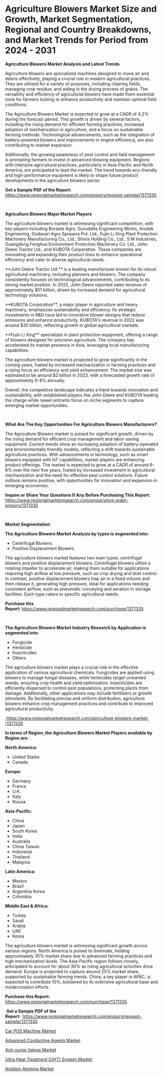 <p><h1>Agriculture Blowers Market Size and Growth, Market Segmentation, Regional and Country Breakdowns, and Market Trends for Period from 2024 -  2031</h1></p><p><strong>Agriculture Blowers Market Analysis and Latest Trends</strong></p>
<p><p>Agriculture blowers are specialized machines designed to move air and debris effectively, playing a crucial role in modern agricultural practices. They are utilized for a variety of purposes, including clearing fields, managing crop residue, and aiding in the drying process of grains. The versatility and efficiency of agricultural blowers have made them essential tools for farmers looking to enhance productivity and maintain optimal field conditions.</p><p>The Agriculture Blowers Market is expected to grow at a CAGR of 4.2% during the forecast period. This growth is driven by several factors, including the rising demand for efficient farming practices, increased adoption of mechanization in agriculture, and a focus on sustainable farming methods. Technological advancements, such as the integration of battery-powered blowers and improvements in engine efficiency, are also contributing to market expansion. </p><p>Additionally, the growing awareness of pest control and field management is prompting farmers to invest in advanced blowing equipment. Regions with intensive agricultural practices, particularly in Asia-Pacific and North America, are anticipated to lead the market. The trend towards eco-friendly and high-performance equipment is likely to shape future product developments in the agriculture blowers sector.</p></p>
<p><strong>Get a Sample PDF of the Report:&nbsp;</strong> <a href="https://www.regionalmarketresearch.com/enquiry/request-sample/1371335">https://www.regionalmarketresearch.com/enquiry/request-sample/1371335</a></p>
<p>&nbsp;</p>
<p><strong>Agriculture Blowers Major Market Players</strong></p>
<p><p>The agriculture blowers market is witnessing significant competition, with key players including Boraste Agro, Gurudatta Engineering Works, Anutek Engineering, Godavari Agro Sprayers Pvt. Ltd., Fujin Li Xing Plant Protection Machinery Manufacturing Co., Ltd., Shixia Holding Co., Ltd., S M Industries, Guangdong Fenghua Environment Protection Machinery Co. Ltd., John Deere Tractor Ltd., and KUBOTA Corporation. These companies are innovating and expanding their product lines to enhance operational efficiency and cater to diverse agricultural needs.</p><p>**John Deere Tractor Ltd.** is a leading manufacturer known for its robust agricultural machinery, including planners and blowers. The company consistently focuses on technological advancements, contributing to its strong market position. In 2022, John Deere reported sales revenue of approximately $51 billion, driven by increased demand for agricultural technology solutions.</p><p>**KUBOTA Corporation**, a major player in agriculture and heavy machinery, emphasizes sustainability and efficiency. Its strategic investments in R&D have led to innovative blower designs that reduce emissions and enhance productivity. KUBOTA's revenue in 2022 was around $20 billion, reflecting growth in global agricultural markets.</p><p>**Fujin Li Xing** specializes in plant protection equipment, offering a range of blowers designed for precision agriculture. The company has accelerated its market presence in Asia, leveraging local manufacturing capabilities.</p><p>The agriculture blowers market is projected to grow significantly in the coming years, fueled by increased mechanization in farming practices and a rising focus on efficiency and yield enhancement. The market size was estimated to be around $2 billion in 2023, with a forecasted growth rate of approximately 6-8% annually.</p><p>Overall, the competitive landscape indicates a trend towards innovation and sustainability, with established players like John Deere and KUBOTA leading the charge while newer entrants focus on niche segments to capture emerging market opportunities.</p></p>
<p>&nbsp;</p>
<p><strong>What Are The Key Opportunities For Agriculture Blowers Manufacturers?</strong></p>
<p><p>The Agriculture Blowers market is poised for significant growth, driven by the rising demand for efficient crop management and labor-saving equipment. Current trends show an increasing adoption of battery-operated and environmentally friendly models, reflecting a shift towards sustainable agriculture practices. With advancements in technology, such as smart blowers equipped with IoT capabilities, market players are enhancing product offerings. The market is expected to grow at a CAGR of around 6-8% over the next five years, fueled by increased investment in agricultural mechanization and the need for effective pest control solutions. Future outlook remains positive, with opportunities for innovation and expansion in emerging economies.</p></p>
<p><strong>Inquire or Share Your Questions If Any Before Purchasing This Report:</strong> <a href="https://www.regionalmarketresearch.com/enquiry/pre-order-enquiry/1371335">https://www.regionalmarketresearch.com/enquiry/pre-order-enquiry/1371335</a></p>
<p>&nbsp;</p>
<p><strong>Market Segmentation</strong></p>
<p><strong>The Agriculture Blowers Market Analysis by types is segmented into:</strong></p>
<p><ul><li>Centrifugal Blowers</li><li>Positive Displacement Blowers</li></ul></p>
<p><p>The agriculture blowers market features two main types: centrifugal blowers and positive displacement blowers. Centrifugal blowers utilize a rotating impeller to accelerate air, making them suitable for applications requiring high airflow at low pressure, such as crop drying and dust control. In contrast, positive displacement blowers trap air in a fixed volume and then release it, generating high pressure, ideal for applications needing consistent airflow, such as pneumatic conveying and aeration in storage facilities. Each type caters to specific agricultural needs.</p></p>
<p><strong>Purchase this Report:&nbsp;</strong><a href="https://www.regionalmarketresearch.com/purchase/1371335">https://www.regionalmarketresearch.com/purchase/1371335</a></p>
<p>&nbsp;</p>
<p><strong>The Agriculture Blowers Market Industry Research by Application is segmented into:</strong></p>
<p><ul><li>Fungicide</li><li>Herbicide</li><li>Insecticides</li><li>Others</li></ul></p>
<p><p>The agriculture blowers market plays a crucial role in the effective application of various agricultural chemicals. Fungicides are applied using blowers to manage fungal diseases, while herbicides target unwanted weeds, ensuring crop health and yield optimization. Insecticides are efficiently dispersed to control pest populations, protecting plants from damage. Additionally, other applications may include fertilizers or growth stimulants. By facilitating precise and uniform distribution, agriculture blowers enhance crop management practices and contribute to improved agricultural productivity.</p></p>
<p><a href="https://www.regionalmarketresearch.com/agriculture-blowers-market-r1371335">&nbsp;https://www.regionalmarketresearch.com/agriculture-blowers-market-r1371335</a></p>
<p><strong>In terms of Region, the Agriculture Blowers Market Players available by Region are:</strong></p>
<p>
    <p> <strong> North America: </strong>
        <ul>
            <li>United States</li>
            <li>Canada</li>
        </ul>
        </p> 
    <p> <strong> Europe: </strong>
        <ul>
            <li>Germany</li>
            <li>France</li>
            <li>U.K.</li>
            <li>Italy</li>
            <li>Russia</li>
        </ul>
        </p> 
    <p> <strong> Asia-Pacific: </strong>
        <ul>
            <li>China</li>
            <li>Japan</li>
            <li>South Korea</li>
            <li>India</li>
            <li>Australia</li>
            <li>China Taiwan</li>
            <li>Indonesia</li>
            <li>Thailand</li>
            <li>Malaysia</li>
        </ul>
        </p> 
    <p> <strong> Latin America: </strong>
        <ul>
            <li>Mexico</li>
            <li>Brazil</li>
            <li>Argentina Korea</li>
            <li>Colombia</li>
        </ul>
        </p> 
    <p> <strong> Middle East & Africa: </strong>
        <ul>
            <li>Turkey</li>
            <li>Saudi</li>
            <li>Arabia</li>
            <li>UAE</li>
            <li>Korea</li>
        </ul>
    </p>
    </p>
<p><p>The agriculture blowers market is witnessing significant growth across various regions. North America is poised to dominate, holding approximately 35% market share due to advanced farming practices and high mechanization levels. The Asia-Pacific region follows closely, anticipated to account for about 30% as rising agricultural activities drive demand. Europe is projected to capture around 25% market share, supported by sustainable farming trends. China, a key player in APAC, is expected to contribute 15%, bolstered by its extensive agricultural base and modernization efforts.</p></p>
<p><strong>Purchase this Report: </strong><a href="https://www.regionalmarketresearch.com/purchase/1371335">https://www.regionalmarketresearch.com/purchase/1371335</a></p>
<p>&nbsp;<strong>Get a Sample PDF of the Report:&nbsp;&nbsp;</strong><a href="https://www.regionalmarketresearch.com/enquiry/request-sample/1371335">https://www.regionalmarketresearch.com/enquiry/request-sample/1371335</a></p>
<p><strong></strong></p>
<p><p><a href="https://medium.com/@llpstoim60/global-perspectives-on-car-pos-machine-market-trends-and-forecast-2024-2031-05c270338192?postPublishedType=repub">Car POS Machine Market</a></p><p><a href="https://issuu.com/reportprime-2/docs/advanced-conductive-agents-market-s_cee6c8c4e2e28f">Advanced Conductive Agents Market</a></p><p><a href="https://github.com/gailasejs/Market-Research-Report-List-1/blob/main/anti-surge-valves-market.md">Anti-surge Valves Market</a></p><p><a href="https://github.com/MaryNelson695/Market-Research-Report-List-1/blob/main/ultra-heat-treatment-uht-system-market.md">Ultra Heat Treatment (UHT) System Market</a></p><p><a href="https://issuu.com/reportprime-2/docs/aviation-alumina-market-size-2030.p_07deff9900a504">Aviation Alumina Market</a></p></p>